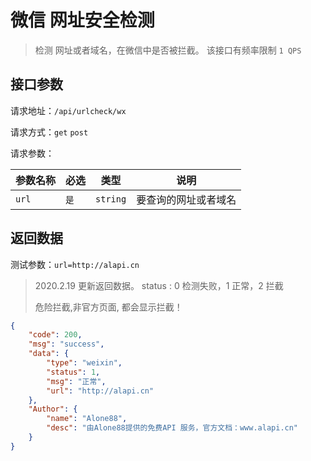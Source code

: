 # 微信 网址安全检测

> 检测 网址或者域名，在微信中是否被拦截。 该接口有频率限制 `1 QPS`





## 接口参数

请求地址：`/api/urlcheck/wx`

请求方式：`get` `post`

请求参数：

| 参数名称 | 必选 | 类型     | 说明                 |
| -------- | ---- | -------- | -------------------- |
| `url`    | `是` | `string` | 要查询的网址或者域名 |

## 返回数据

测试参数：`url=http://alapi.cn`

> 2020.2.19 更新返回数据。 status : 0 检测失败，1 正常，2 拦截
>
> 危险拦截,非官方页面, 都会显示拦截！

```json
{
    "code": 200,
    "msg": "success",
    "data": {
        "type": "weixin",
        "status": 1,
        "msg": "正常",
        "url": "http://alapi.cn"
    },
    "Author": {
        "name": "Alone88",
        "desc": "由Alone88提供的免费API 服务，官方文档：www.alapi.cn"
    }
}
```